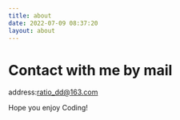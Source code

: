 ```yaml
---
title: about
date: 2022-07-09 08:37:20
layout: about
---
```

# Contact with me by mail

address:ratio_dd@163.com

Hope you enjoy Coding!
